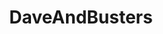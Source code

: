 ---
title: DaveAndBusters
crosslinks:
- calireggae
- nesclassicmods
- grandpajoehate
- Jokes
- wackytictacs
---